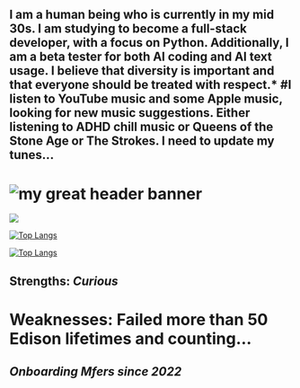 ## **I am a human being who is currently in my mid 30s. I am studying to become a full-stack developer, with a focus on Python. Additionally, I am a beta tester for both AI coding and AI text usage. I believe that diversity is important and that everyone should be treated with respect.*** #I listen to YouTube music and some Apple music, looking for new music suggestions. Either listening to ADHD chill music or Queens of the Stone Age or The Strokes. I need to update my tunes...

# ![my great header banner](March.png)

<a href="https://github.com/SophiaG20/github-readme-stats">
  <img align="center" src="https://github-readme-stats.vercel.app/api?username=SophiaG20&show_icons=true&theme=midnight-purple" />
</a>

[![Top Langs](https://github-readme-stats.vercel.app/api/top-langs/?username=SophiaG20&layout=compact&theme=midnight-purple&card_width=800)](https://github.com/SophiaG20/github-readme-stats)

[![Top Langs](https://github-readme-stats.vercel.app/api/top-langs/?username=SophiaG20&layout=compact&theme=midnight-purple&card_width=800&langs_count=10)](https://github.com/SophiaG20/github-readme-stats)

## Strengths: ***Curious***

# Weaknesses: **Failed more than 50 Edison lifetimes and counting...**

## ***Onboarding Mfers since 2022***
